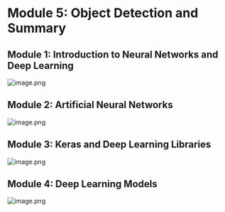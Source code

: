 

# Module 5: Object Detection and Summary
## Module 1: Introduction to Neural Networks and Deep Learning
![image.png](https://prod-files-secure.s3.us-west-2.amazonaws.com/03e82b26-cccb-4906-bb56-adabcbdc0655/a8d40bcb-c482-4026-8872-311e16b2dc63/image.png?X-Amz-Algorithm=AWS4-HMAC-SHA256&X-Amz-Content-Sha256=UNSIGNED-PAYLOAD&X-Amz-Credential=ASIAZI2LB4666D5L5OZI%2F20250202%2Fus-west-2%2Fs3%2Faws4_request&X-Amz-Date=20250202T051406Z&X-Amz-Expires=3600&X-Amz-Security-Token=IQoJb3JpZ2luX2VjENz%2F%2F%2F%2F%2F%2F%2F%2F%2F%2FwEaCXVzLXdlc3QtMiJGMEQCIH9p3wfpXOwC3fojBaI0qXK18Y%2FZtIUecrvqt8zslag6AiBZ6OE8z5FAJeDQ4T5N7trtoIZqm6gvv2DZeJzZJ3pqUSqIBAjl%2F%2F%2F%2F%2F%2F%2F%2F%2F%2F8BEAAaDDYzNzQyMzE4MzgwNSIMQ%2F26gf3HMlHYZm8AKtwDKK0FkID%2Ffc868L%2B5yROnhMHKOqfW27HHdhjZ%2Bl52m%2BHXJUzgWxaS4mlZzKaSu76kmjl1%2Fa3fPz4tdLjNQbCHIGZfNEUBUwi8yJ8eFMniyy2ysPxtxGZd6%2BewiGw5MZK2Xf58%2FUZQD4QmZMHDW%2F36Ss%2BUeGI%2Bk1yDXfqEJ2mCIAb7AuEiEc2vcasneMrYQJJ58ArRzBE7R4hW2eSRaO%2Bt1GoNvfgvOUJM8MwMIwp6ofkhC4n2VbA53ItuY45ZN8zBtjo61JP1TiFs8bvDrh5T0CxcoqcZKbGh%2F0JXNnjfLRJMxqR1RV%2FthsRWArDklAo6DQAhe%2B6hfZ8vkS5alsC%2Byc1afOl6fNxxrJ1krDjqtTGTJcl2n%2FCzVsDyB3YleyT%2FD%2FPbBGxv%2FtI8Kdf1zQXzMaWdcEmfHmrvHDxGulbivTOFltL44rs7x7wSLzIEqXgMlWfUwp4hKVj8D8eq7G4YcbF78MiKwTe23bSqIGG73p38vWKbb%2BJb8WX9UAwshKhkZWawALfYrBSuow8PWIMklhDMHq%2FEPSyWFMT4BfAEayixvLDCb3NLmJ84sWrTl5kBlPw0ejWtgt6o2EP7a9U03G4eC2hiuQhoMfPx5lZ7YFIEV8kAchPsa575VKEwleH7vAY6pgEBXfuaZa%2F16sH64n5RGJBTkYM3Y7QrA4NZQjf6QZsjj6f55c%2BrJ7JEcQn9aOAsp%2B2lYAGD3wotAjUXwiRCfWqqqgoGzTNt5aWyK8qJogb61IcM%2B1jMfq%2BmFvhh6vZw%2BUlKzvdvOzTqpfWdzamPI5q9APQYa9F8iLoEEGdknI0SPtsZ%2B205NzBu8d4l%2F4W4ByTmS5lQsYvRFu1zq8MP3i%2BZSIIJqlj2&X-Amz-Signature=2a8e76136d81f270e363530857f8a750c3e36c098319932bc519aa0bdd364ff1&X-Amz-SignedHeaders=host&x-id=GetObject)
## Module 2: Artificial Neural Networks
![image.png](https://prod-files-secure.s3.us-west-2.amazonaws.com/03e82b26-cccb-4906-bb56-adabcbdc0655/5157ca89-62da-41d9-a98f-6432b71047a9/image.png?X-Amz-Algorithm=AWS4-HMAC-SHA256&X-Amz-Content-Sha256=UNSIGNED-PAYLOAD&X-Amz-Credential=ASIAZI2LB4666D5L5OZI%2F20250202%2Fus-west-2%2Fs3%2Faws4_request&X-Amz-Date=20250202T051406Z&X-Amz-Expires=3600&X-Amz-Security-Token=IQoJb3JpZ2luX2VjENz%2F%2F%2F%2F%2F%2F%2F%2F%2F%2FwEaCXVzLXdlc3QtMiJGMEQCIH9p3wfpXOwC3fojBaI0qXK18Y%2FZtIUecrvqt8zslag6AiBZ6OE8z5FAJeDQ4T5N7trtoIZqm6gvv2DZeJzZJ3pqUSqIBAjl%2F%2F%2F%2F%2F%2F%2F%2F%2F%2F8BEAAaDDYzNzQyMzE4MzgwNSIMQ%2F26gf3HMlHYZm8AKtwDKK0FkID%2Ffc868L%2B5yROnhMHKOqfW27HHdhjZ%2Bl52m%2BHXJUzgWxaS4mlZzKaSu76kmjl1%2Fa3fPz4tdLjNQbCHIGZfNEUBUwi8yJ8eFMniyy2ysPxtxGZd6%2BewiGw5MZK2Xf58%2FUZQD4QmZMHDW%2F36Ss%2BUeGI%2Bk1yDXfqEJ2mCIAb7AuEiEc2vcasneMrYQJJ58ArRzBE7R4hW2eSRaO%2Bt1GoNvfgvOUJM8MwMIwp6ofkhC4n2VbA53ItuY45ZN8zBtjo61JP1TiFs8bvDrh5T0CxcoqcZKbGh%2F0JXNnjfLRJMxqR1RV%2FthsRWArDklAo6DQAhe%2B6hfZ8vkS5alsC%2Byc1afOl6fNxxrJ1krDjqtTGTJcl2n%2FCzVsDyB3YleyT%2FD%2FPbBGxv%2FtI8Kdf1zQXzMaWdcEmfHmrvHDxGulbivTOFltL44rs7x7wSLzIEqXgMlWfUwp4hKVj8D8eq7G4YcbF78MiKwTe23bSqIGG73p38vWKbb%2BJb8WX9UAwshKhkZWawALfYrBSuow8PWIMklhDMHq%2FEPSyWFMT4BfAEayixvLDCb3NLmJ84sWrTl5kBlPw0ejWtgt6o2EP7a9U03G4eC2hiuQhoMfPx5lZ7YFIEV8kAchPsa575VKEwleH7vAY6pgEBXfuaZa%2F16sH64n5RGJBTkYM3Y7QrA4NZQjf6QZsjj6f55c%2BrJ7JEcQn9aOAsp%2B2lYAGD3wotAjUXwiRCfWqqqgoGzTNt5aWyK8qJogb61IcM%2B1jMfq%2BmFvhh6vZw%2BUlKzvdvOzTqpfWdzamPI5q9APQYa9F8iLoEEGdknI0SPtsZ%2B205NzBu8d4l%2F4W4ByTmS5lQsYvRFu1zq8MP3i%2BZSIIJqlj2&X-Amz-Signature=09f32fd5a256039b3602343ca7802010af86860d25097f7040ddc600b4a476ae&X-Amz-SignedHeaders=host&x-id=GetObject)
## Module 3: Keras and Deep Learning Libraries
![image.png](https://prod-files-secure.s3.us-west-2.amazonaws.com/03e82b26-cccb-4906-bb56-adabcbdc0655/5089ce50-05f1-470d-ad42-42503bf1df5f/image.png?X-Amz-Algorithm=AWS4-HMAC-SHA256&X-Amz-Content-Sha256=UNSIGNED-PAYLOAD&X-Amz-Credential=ASIAZI2LB4666D5L5OZI%2F20250202%2Fus-west-2%2Fs3%2Faws4_request&X-Amz-Date=20250202T051406Z&X-Amz-Expires=3600&X-Amz-Security-Token=IQoJb3JpZ2luX2VjENz%2F%2F%2F%2F%2F%2F%2F%2F%2F%2FwEaCXVzLXdlc3QtMiJGMEQCIH9p3wfpXOwC3fojBaI0qXK18Y%2FZtIUecrvqt8zslag6AiBZ6OE8z5FAJeDQ4T5N7trtoIZqm6gvv2DZeJzZJ3pqUSqIBAjl%2F%2F%2F%2F%2F%2F%2F%2F%2F%2F8BEAAaDDYzNzQyMzE4MzgwNSIMQ%2F26gf3HMlHYZm8AKtwDKK0FkID%2Ffc868L%2B5yROnhMHKOqfW27HHdhjZ%2Bl52m%2BHXJUzgWxaS4mlZzKaSu76kmjl1%2Fa3fPz4tdLjNQbCHIGZfNEUBUwi8yJ8eFMniyy2ysPxtxGZd6%2BewiGw5MZK2Xf58%2FUZQD4QmZMHDW%2F36Ss%2BUeGI%2Bk1yDXfqEJ2mCIAb7AuEiEc2vcasneMrYQJJ58ArRzBE7R4hW2eSRaO%2Bt1GoNvfgvOUJM8MwMIwp6ofkhC4n2VbA53ItuY45ZN8zBtjo61JP1TiFs8bvDrh5T0CxcoqcZKbGh%2F0JXNnjfLRJMxqR1RV%2FthsRWArDklAo6DQAhe%2B6hfZ8vkS5alsC%2Byc1afOl6fNxxrJ1krDjqtTGTJcl2n%2FCzVsDyB3YleyT%2FD%2FPbBGxv%2FtI8Kdf1zQXzMaWdcEmfHmrvHDxGulbivTOFltL44rs7x7wSLzIEqXgMlWfUwp4hKVj8D8eq7G4YcbF78MiKwTe23bSqIGG73p38vWKbb%2BJb8WX9UAwshKhkZWawALfYrBSuow8PWIMklhDMHq%2FEPSyWFMT4BfAEayixvLDCb3NLmJ84sWrTl5kBlPw0ejWtgt6o2EP7a9U03G4eC2hiuQhoMfPx5lZ7YFIEV8kAchPsa575VKEwleH7vAY6pgEBXfuaZa%2F16sH64n5RGJBTkYM3Y7QrA4NZQjf6QZsjj6f55c%2BrJ7JEcQn9aOAsp%2B2lYAGD3wotAjUXwiRCfWqqqgoGzTNt5aWyK8qJogb61IcM%2B1jMfq%2BmFvhh6vZw%2BUlKzvdvOzTqpfWdzamPI5q9APQYa9F8iLoEEGdknI0SPtsZ%2B205NzBu8d4l%2F4W4ByTmS5lQsYvRFu1zq8MP3i%2BZSIIJqlj2&X-Amz-Signature=c8ea8e58f388b297a37daba868d0c37fe46097a6e37975b32bf9d546bdc1f52d&X-Amz-SignedHeaders=host&x-id=GetObject)
## Module 4: Deep Learning Models
![image.png](https://prod-files-secure.s3.us-west-2.amazonaws.com/03e82b26-cccb-4906-bb56-adabcbdc0655/4e22fcb0-cfbc-4d28-b961-b9b8fde071f0/image.png?X-Amz-Algorithm=AWS4-HMAC-SHA256&X-Amz-Content-Sha256=UNSIGNED-PAYLOAD&X-Amz-Credential=ASIAZI2LB4666D5L5OZI%2F20250202%2Fus-west-2%2Fs3%2Faws4_request&X-Amz-Date=20250202T051406Z&X-Amz-Expires=3600&X-Amz-Security-Token=IQoJb3JpZ2luX2VjENz%2F%2F%2F%2F%2F%2F%2F%2F%2F%2FwEaCXVzLXdlc3QtMiJGMEQCIH9p3wfpXOwC3fojBaI0qXK18Y%2FZtIUecrvqt8zslag6AiBZ6OE8z5FAJeDQ4T5N7trtoIZqm6gvv2DZeJzZJ3pqUSqIBAjl%2F%2F%2F%2F%2F%2F%2F%2F%2F%2F8BEAAaDDYzNzQyMzE4MzgwNSIMQ%2F26gf3HMlHYZm8AKtwDKK0FkID%2Ffc868L%2B5yROnhMHKOqfW27HHdhjZ%2Bl52m%2BHXJUzgWxaS4mlZzKaSu76kmjl1%2Fa3fPz4tdLjNQbCHIGZfNEUBUwi8yJ8eFMniyy2ysPxtxGZd6%2BewiGw5MZK2Xf58%2FUZQD4QmZMHDW%2F36Ss%2BUeGI%2Bk1yDXfqEJ2mCIAb7AuEiEc2vcasneMrYQJJ58ArRzBE7R4hW2eSRaO%2Bt1GoNvfgvOUJM8MwMIwp6ofkhC4n2VbA53ItuY45ZN8zBtjo61JP1TiFs8bvDrh5T0CxcoqcZKbGh%2F0JXNnjfLRJMxqR1RV%2FthsRWArDklAo6DQAhe%2B6hfZ8vkS5alsC%2Byc1afOl6fNxxrJ1krDjqtTGTJcl2n%2FCzVsDyB3YleyT%2FD%2FPbBGxv%2FtI8Kdf1zQXzMaWdcEmfHmrvHDxGulbivTOFltL44rs7x7wSLzIEqXgMlWfUwp4hKVj8D8eq7G4YcbF78MiKwTe23bSqIGG73p38vWKbb%2BJb8WX9UAwshKhkZWawALfYrBSuow8PWIMklhDMHq%2FEPSyWFMT4BfAEayixvLDCb3NLmJ84sWrTl5kBlPw0ejWtgt6o2EP7a9U03G4eC2hiuQhoMfPx5lZ7YFIEV8kAchPsa575VKEwleH7vAY6pgEBXfuaZa%2F16sH64n5RGJBTkYM3Y7QrA4NZQjf6QZsjj6f55c%2BrJ7JEcQn9aOAsp%2B2lYAGD3wotAjUXwiRCfWqqqgoGzTNt5aWyK8qJogb61IcM%2B1jMfq%2BmFvhh6vZw%2BUlKzvdvOzTqpfWdzamPI5q9APQYa9F8iLoEEGdknI0SPtsZ%2B205NzBu8d4l%2F4W4ByTmS5lQsYvRFu1zq8MP3i%2BZSIIJqlj2&X-Amz-Signature=bb761d26d9a8387ef8d26f7eb839076f055a080edba045ca724174e9079d276b&X-Amz-SignedHeaders=host&x-id=GetObject)